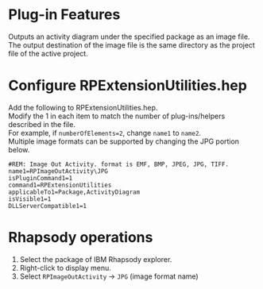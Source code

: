 # Plug-in Features

Outputs an activity diagram under the specified package as an image file.  
The output destination of the image file is the same directory as the project file of the active project.  

# Configure RPExtensionUtilities.hep

Add the following to RPExtensionUtilities.hep.  
Modify the 1 in each item to match the number of plug-ins/helpers described in the file.  
For example, if `numberOfElements=2`, change `name1` to `name2`.  
Multiple image formats can be supported by changing the JPG portion below.  

```
#REM: Image Out Activity. format is EMF, BMP, JPEG, JPG, TIFF.
name1=RPImageOutActivity\JPG
isPluginCommand1=1
command1=RPExtensionUtilities
applicableTo1=Package,ActivityDiagram
isVisible1=1
DLLServerCompatible1=1
```

# Rhapsody operations

1. Select the package of IBM Rhapsody explorer.
2. Right-click to display menu.
3. Select `RPImageOutActivity` -> `JPG` (image format name)